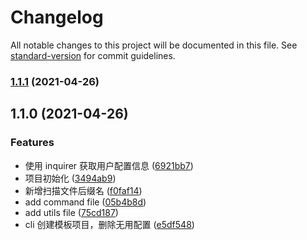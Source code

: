 # Changelog

All notable changes to this project will be documented in this file. See [standard-version](https://github.com/conventional-changelog/standard-version) for commit guidelines.

### [1.1.1](https://github.com/z9956/mini-cli/compare/v1.1.0...v1.1.1) (2021-04-26)

## 1.1.0 (2021-04-26)

### Features

- 使用 inquirer 获取用户配置信息 ([6921bb7](https://github.com/z9956/mini-cli/commit/6921bb70ddc3338f22aa47e83de66aff191ee4c5))
- 项目初始化 ([3494ab9](https://github.com/z9956/mini-cli/commit/3494ab99be9fd7f142c4fc3cbff7555b2c6763e1))
- 新增扫描文件后缀名 ([f0faf14](https://github.com/z9956/mini-cli/commit/f0faf14233aa1a9b52ae9ed3dee7a7035a1f51c0))
- add command file ([05b4b8d](https://github.com/z9956/mini-cli/commit/05b4b8df4726dd0fef2923a4ea476cd602f5574c))
- add utils file ([75cd187](https://github.com/z9956/mini-cli/commit/75cd1874fcfa073a9ee39775d12c89b6aaa6bd05))
- cli 创建模板项目，删除无用配置 ([e5df548](https://github.com/z9956/mini-cli/commit/e5df548e0b83c88ab910d151bc5174b884b00a8b))

